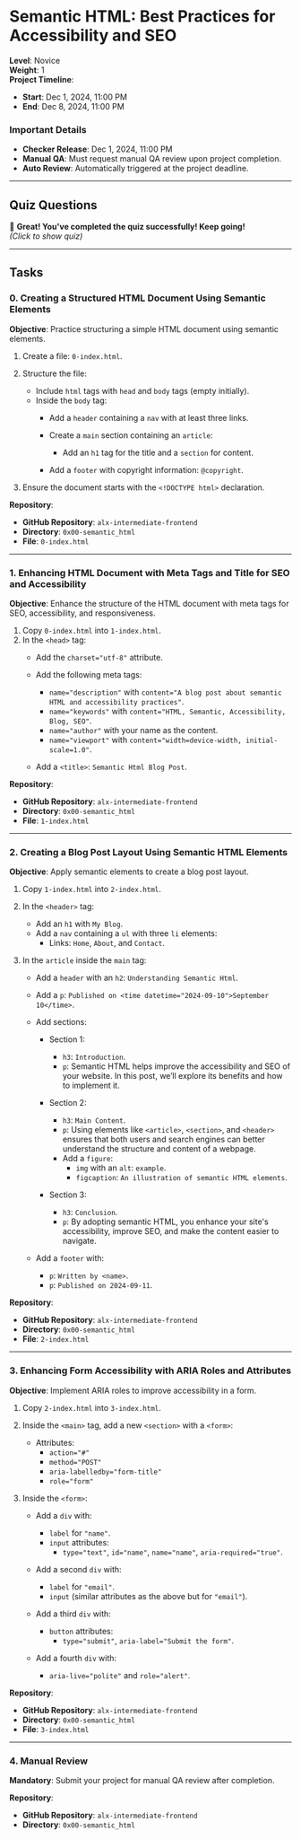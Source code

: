# Semantic HTML: Best Practices for Accessibility and SEO

**Level**: Novice  
**Weight**: 1  
**Project Timeline**:

- **Start**: Dec 1, 2024, 11:00 PM
- **End**: Dec 8, 2024, 11:00 PM

### Important Details

- **Checker Release**: Dec 1, 2024, 11:00 PM
- **Manual QA**: Must request manual QA review upon project completion.
- **Auto Review**: Automatically triggered at the project deadline.

---

## Quiz Questions

🎉 **Great! You've completed the quiz successfully! Keep going!**  
*(Click to show quiz)*

---

## Tasks

### 0. Creating a Structured HTML Document Using Semantic Elements

**Objective**: Practice structuring a simple HTML document using semantic elements.

1. Create a file: `0-index.html`.
2. Structure the file:

   - Include `html` tags with `head` and `body` tags (empty initially).
   - Inside the `body` tag:
      - Add a `header` containing a `nav` with at least three links.
      - Create a `main` section containing an `article`:

         - Add an `h1` tag for the title and a `section` for content.

      - Add a `footer` with copyright information: `@copyright`.

3. Ensure the document starts with the `<!DOCTYPE html>` declaration.

**Repository**:

- **GitHub Repository**: `alx-intermediate-frontend`
- __Directory__: `0x00-semantic_html`
- **File**: `0-index.html`

---

### 1. Enhancing HTML Document with Meta Tags and Title for SEO and Accessibility

**Objective**: Enhance the structure of the HTML document with meta tags for SEO, accessibility, and responsiveness.

1. Copy `0-index.html` into `1-index.html`.
2. In the `<head>` tag:
   - Add the `charset="utf-8"` attribute.
   - Add the following meta tags:

      - `name="description"` with `content="A blog post about semantic HTML and accessibility practices"`.
      - `name="keywords"` with `content="HTML, Semantic, Accessibility, Blog, SEO"`.
      - `name="author"` with your name as the content.
      - `name="viewport"` with `content="width=device-width, initial-scale=1.0"`.

   - Add a `<title>`: `Semantic Html Blog Post`.

**Repository**:

- **GitHub Repository**: `alx-intermediate-frontend`
- __Directory__: `0x00-semantic_html`
- **File**: `1-index.html`

---

### 2. Creating a Blog Post Layout Using Semantic HTML Elements

**Objective**: Apply semantic elements to create a blog post layout.

1. Copy `1-index.html` into `2-index.html`.
2. In the `<header>` tag:

   - Add an `h1` with `My Blog`.
   - Add a `nav` containing a `ul` with three `li` elements:
      - Links: `Home`, `About`, and `Contact`.

3. In the `article` inside the `main` tag:

   - Add a `header` with an `h2`: `Understanding Semantic Html`.
   - Add a `p`: `Published on <time datetime="2024-09-10">September 10</time>`.
   - Add sections:

      - Section 1:

         - `h3`: `Introduction`.
         - `p`: Semantic HTML helps improve the accessibility and SEO of your website. In this post, we’ll explore its benefits and how to implement it.

      - Section 2:

         - `h3`: `Main Content`.
         - `p`: Using elements like `<article>`, `<section>`, and `<header>` ensures that both users and search engines can better understand the structure and content of a webpage.
         - Add a `figure`:
            - `img` with an `alt`: `example`.
            - `figcaption`: `An illustration of semantic HTML elements`.

      - Section 3:

         - `h3`: `Conclusion`.
         - `p`: By adopting semantic HTML, you enhance your site's accessibility, improve SEO, and make the content easier to navigate.

   - Add a `footer` with:

      - `p`: `Written by <name>`.
      - `p`: `Published on 2024-09-11`.

**Repository**:

- **GitHub Repository**: `alx-intermediate-frontend`
- __Directory__: `0x00-semantic_html`
- **File**: `2-index.html`

---

### 3. Enhancing Form Accessibility with ARIA Roles and Attributes

**Objective**: Implement ARIA roles to improve accessibility in a form.

1. Copy `2-index.html` into `3-index.html`.
2. Inside the `<main>` tag, add a new `<section>` with a `<form>`:

   - Attributes:
      - `action="#"`
      - `method="POST"`
      - `aria-labelledby="form-title"`
      - `role="form"`

3. Inside the `<form>`:

   - Add a `div` with:

      - `label` for `"name"`.
      - `input` attributes:
         - `type="text"`, `id="name"`, `name="name"`, `aria-required="true"`.

   - Add a second `div` with:

      - `label` for `"email"`.
      - `input` (similar attributes as the above but for `"email"`).

   - Add a third `div` with:

      - `button` attributes:
         - `type="submit"`, `aria-label="Submit the form"`.

   - Add a fourth `div` with:

      - `aria-live="polite"` and `role="alert"`.

**Repository**:

- **GitHub Repository**: `alx-intermediate-frontend`
- __Directory__: `0x00-semantic_html`
- **File**: `3-index.html`

---

### 4. Manual Review

**Mandatory**: Submit your project for manual QA review after completion.

**Repository**:

- **GitHub Repository**: `alx-intermediate-frontend`
- __Directory__: `0x00-semantic_html`
